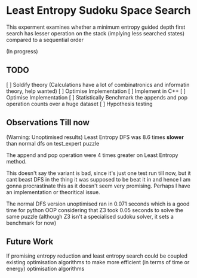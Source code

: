 # Least Entropy Sudoku Space Search

This experment examines whether a minimum entropy guided depth first search has lesser operation on the stack (implying less searched states)
compared to a sequential order

(In progress)

## TODO

[ ] Soldify theory (Calculations have a lot of combinatronics and informatin theory, help wanted)
[ ] Optimise Implementation
[ ] Implement in C++
[ ] Optimise Implementation
[ ] Statistically Benchmark the appends and pop operation counts over a huge dataset
[ ] Hypothesis testing

## Observations Till now

(Warning: Unoptimised results)
Least Entropy DFS was 8.6 times **slower** than normal dfs on test_expert puzzle

The append and pop operation were 4 times greater on Least Entropy method.

This doesn't say the variant is bad, since it's just one test run till now,
but it cant beast DFS in the thing it was supposed to be beat it in and hence
I am gonna procrastinate this as it doesn't seem very promising.
Perhaps I have an implementation or theoritical issue.

The normal DFS version unoptimised ran in 0.071 seconds which is a good time for python OOP
considering that Z3 took 0.05 seconds to solve the same puzzle (although Z3 isn't a specialised
sudoku solver, it sets a benchmark for now)

## Future Work

If promising entropy reduction and least entropy search could be coupled existing optimisation
algorithms to make more efficient (in terms of time or energy) optimisation algorithms